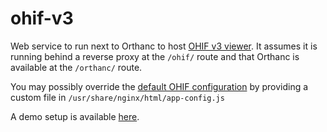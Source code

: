 <!--
SPDX-FileCopyrightText: 2022 - 2025 Orthanc Team SRL <info@orthanc.team>

SPDX-License-Identifier: CC0-1.0
-->

# ohif-v3

Web service to run next to Orthanc to host [OHIF v3 viewer](https://github.com/OHIF/Viewers/tree/v3-stable).
It assumes it is running behind a reverse proxy at the `/ohif/` route and that Orthanc is available at the `/orthanc/` route.

You may possibly override the [default OHIF configuration](https://github.com/orthanc-team/orthanc-auth-service/tree/main/sources/ohif/default-app-config.js) by providing a custom file in `/usr/share/nginx/html/app-config.js`

A demo setup is available [here](https://github.com/orthanc-team/orthanc-auth-service/tree/main/minimal-setup/keycloak).
